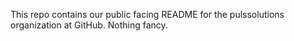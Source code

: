 This repo contains our public facing README for the pulssolutions organization at GitHub. Nothing fancy.
